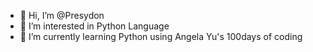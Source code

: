 - 👋 Hi, I’m @Presydon
- 👀 I’m interested in Python Language
- 🌱 I’m currently learning Python using Angela Yu's 100days of coding


<!---
Presydon/Presydon is a ✨ special ✨ repository because its `README.md` (this file) appears on your GitHub profile.
You can click the Preview link to take a look at your changes.
--->
